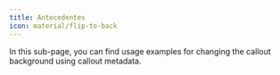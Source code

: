 ```yaml
---
title: Antecedentes
icon: material/flip-to-back
---
```


In this sub-page, you can find usage examples for changing the callout 
background using callout metadata.
